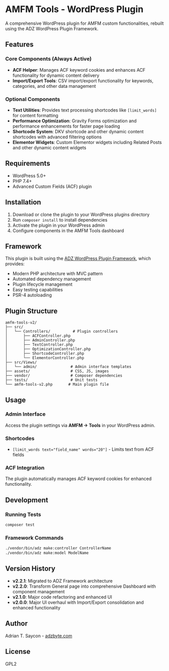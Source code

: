 # AMFM Tools - WordPress Plugin

A comprehensive WordPress plugin for AMFM custom functionalities, rebuilt using the ADZ WordPress Plugin Framework.

## Features

### Core Components (Always Active)
- **ACF Helper**: Manages ACF keyword cookies and enhances ACF functionality for dynamic content delivery
- **Import/Export Tools**: CSV import/export functionality for keywords, categories, and other data management

### Optional Components
- **Text Utilities**: Provides text processing shortcodes like `[limit_words]` for content formatting
- **Performance Optimization**: Gravity Forms optimization and performance enhancements for faster page loading
- **Shortcode System**: DKV shortcode and other dynamic content shortcodes with advanced filtering options
- **Elementor Widgets**: Custom Elementor widgets including Related Posts and other dynamic content widgets

## Requirements

- WordPress 5.0+
- PHP 7.4+
- Advanced Custom Fields (ACF) plugin

## Installation

1. Download or clone the plugin to your WordPress plugins directory
2. Run `composer install` to install dependencies
3. Activate the plugin in your WordPress admin
4. Configure components in the AMFM Tools dashboard

## Framework

This plugin is built using the [ADZ WordPress Plugin Framework](https://github.com/adzadzadz/wp-plugin-framework), which provides:

- Modern PHP architecture with MVC pattern
- Automated dependency management
- Plugin lifecycle management
- Easy testing capabilities
- PSR-4 autoloading

## Plugin Structure

```
amfm-tools-v2/
├── src/
│   └── Controllers/          # Plugin controllers
│       ├── ACFController.php
│       ├── AdminController.php
│       ├── TextController.php
│       ├── OptimizationController.php
│       ├── ShortcodeController.php
│       └── ElementorController.php
├── src/Views/
│   └── admin/               # Admin interface templates
├── assets/                  # CSS, JS, images
├── vendor/                  # Composer dependencies
├── tests/                   # Unit tests
└── amfm-tools-v2.php       # Main plugin file
```

## Usage

### Admin Interface
Access the plugin settings via **AMFM → Tools** in your WordPress admin.

### Shortcodes
- `[limit_words text="field_name" words="20"]` - Limits text from ACF fields

### ACF Integration
The plugin automatically manages ACF keyword cookies for enhanced functionality.

## Development

### Running Tests
```bash
composer test
```

### Framework Commands
```bash
./vendor/bin/adz make:controller ControllerName
./vendor/bin/adz make:model ModelName
```

## Version History

- **v2.2.1**: Migrated to ADZ Framework architecture
- **v2.2.0**: Transform General page into comprehensive Dashboard with component management
- **v2.1.0**: Major code refactoring and enhanced UI
- **v2.0.0**: Major UI overhaul with Import/Export consolidation and enhanced functionality

## Author

Adrian T. Saycon - [adzbyte.com](https://adzbyte.com/)

## License

GPL2